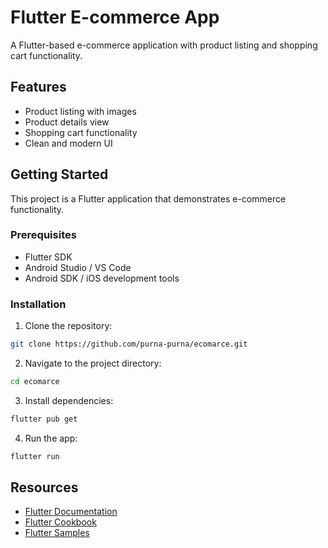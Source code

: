 # Flutter E-commerce App

A Flutter-based e-commerce application with product listing and shopping cart functionality.

## Features

- Product listing with images
- Product details view
- Shopping cart functionality
- Clean and modern UI

## Getting Started

This project is a Flutter application that demonstrates e-commerce functionality.

### Prerequisites

- Flutter SDK
- Android Studio / VS Code
- Android SDK / iOS development tools

### Installation

1. Clone the repository:
```bash
git clone https://github.com/purna-purna/ecomarce.git
```

2. Navigate to the project directory:
```bash
cd ecomarce
```

3. Install dependencies:
```bash
flutter pub get
```

4. Run the app:
```bash
flutter run
```

## Resources

- [Flutter Documentation](https://docs.flutter.dev/)
- [Flutter Cookbook](https://docs.flutter.dev/cookbook)
- [Flutter Samples](https://docs.flutter.dev/cookbook)
